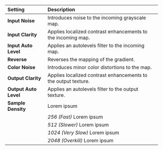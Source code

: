 | Setting               | Description                                                    |
| :-------------------- | :------------------------------------------------------------- |
| **Input Noise**       | Introduces noise to the incoming grayscale map.                |
| **Input Clarity**     | Applies localized contrast enhancements to the incoming map.   |
| **Input Auto Level**  | Applies an autolevels filter to the incoming map.              |
| **Reverse**           | Reverses the mapping of the gradient.                          |
| **Color Noise**       | Introduces minor color distortions to the map.                 |
| **Output Clarity**    | Applies localized contrast enhancements to the output texture. |
| **Output Auto Level** | Applies an autolevels filter to the output texture.            |
| **Sample Density**    | Lorem ipsum                                                    |
|                       | *256 (Fast)* Lorem ipsum                                       |
|                       | *512 (Slower)* Lorem ipsum                                     |
|                       | *1024 (Very Slow)* Lorem ipsum                                 |
|                       | *2048 (Overkill)* Lorem ipsum                                  |
